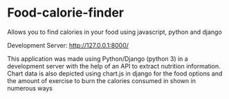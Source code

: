 # Food-calorie-finder
 Allows you to find calories in your food using javascript, python and django
 
 Development Server: http://127.0.0.1:8000/

 This application was made using Python/Django (python 3) in a development server with the help of an API to extract nutrition information. Chart data is also depicted using chart.js in django for the food options and the amount of exercise to burn the calories consumed in shown in numerous ways
 
